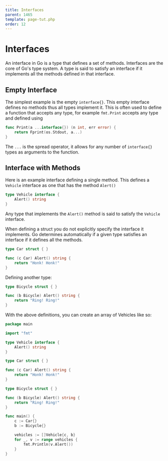 ```yaml
---
title: Interfaces
parent: 1465
template: page-tut.php
order: 12
---
```


# Interfaces

An interface in Go is a type that defines a set of methods. Interfaces are the core of Go's type system. A type is said to satisfy an interface if it implements all the methods defined in that interface.


## Empty Interface

The simplest example is the empty `interface{}`. This empty interface defines no methods thus all types implement it. This is often used to define a function that accepts any type, for example `fmt.Print` accepts any type and defined using

```go
func Print(a ...interface{}) (n int, err error) {
	return Fprint(os.Stdout, a...)
}
```

The `...` is the spread operator, it allows for any number of `interface{}` types as arguments to the function.


## Interface with Methods

Here is an example interface defining a single method. This defines a `Vehicle` interface as one that has the method `Alert()`

```go
type Vehicle interface {
	Alert() string
}
```

Any type that implements the `Alert()` method is said to satisfy the `Vehicle` interface.

When defining a struct you do not explicitly specify the interface it implements. Go determines automatically if a given type satisfies an interface if it defines all the methods.

```go
type Car struct { }

func (c Car) Alert() string {
	return "Honk! Honk!"
}
```

Defining another type:

```go
type Bicycle struct { }

func (b Bicycle) Alert() string {
	return "Ring! Ring!"
}
```

With the above definitions, you can create an array of Vehicles like so:

```go
package main

import "fmt"

type Vehicle interface {
	Alert() string
}

type Car struct { }

func (c Car) Alert() string {
	return "Honk! Honk!"
}

type Bicycle struct { }

func (b Bicycle) Alert() string {
	return "Ring! Ring!"
}

func main() {
	c := Car{}
	b := Bicycle{}

	vehicles := []Vehicle{c, b}
	for _, v := range vehicles {
		fmt.Println(v.Alert())
	}
}
```
